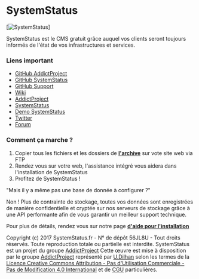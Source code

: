 # SystemStatus
[![SystemStatus](https://img.shields.io/badge/SystemStatus-V1.2.1--Stable-red.svg)]

SystemStatus est le CMS gratuit grâce auquel vos clients seront toujours informés de l'état de vos infrastructures et services.

### Liens important
* [GitHub AddictProject](https://github.com/AddictProject)
* [GitHub SystemStatus](https://github.com/AddictProject/SystemStatus)
* [GitHub Support](https://github.com/AddictProject/SystemStatus/issues)
* [Wiki](https://github.com/AddictProject/SystemStatus/wiki)
* [AddictProject](http://addictproject.fr/#!/home)
* [SystemStatus](https://www.systemstatus.fr/)
* [Demo SystemStatus](https://demo.systemstatus.fr/)
* [Twitter](https://twitter.com/AP_SystemStatus)
* [Forum](https://forum.systemstatus.fr/)

### Comment ça marche ?
1. Copier tous les fichiers et les dossiers de [**l'archive**](https://dl.systemstatus.fr/) sur vote site web via FTP
2. Rendez vous sur votre web, l'assistance intégré vous aidera dans l'installation de SystemStatus
3. Profitez de SystemStatus !

"Mais il y a même pas une base de donnée à configurer ?"

Non ! Plus de contrainte de stockage, toutes vos données sont enregistrées de manière confidentielle et cryptée sur nos serveurs de stockage grâce à une API performante afin de vous garantir un meilleur support technique.

Pour plus de détails, rendez vous sur notre page [**d'aide pour l'installation**](https://www.systemstatus.fr/tutorial)

Copyright (c) 2017 SystemStatus.fr - N° de dépôt 56JL8U - Tout droits réservés. Toute reproduction totale ou partielle est interdite. SystemStatus est un projet du groupe [AddictProject](http://addictproject.fr/#!/home)
Cette œuvre est mise à disposition par le groupe [AddictProject](http://addictproject.fr/#!/home) représenté par [U.Dilhan](http://addictproject.fr/#!/home) selon les termes de la [Licence Creative Commons Attribution - Pas d'Utilisation Commerciale - Pas de Modification 4.0 International](https://creativecommons.org/licenses/by-nc-nd/4.0/) et de [CGU](https://forum.systemstatus.fr/viewtopic.php?f=4&t=3) particulières. 